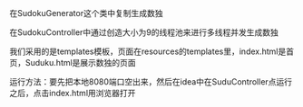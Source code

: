 在SudokuGenerator这个类中复制生成数独

在SudokuController中通过创造大小为9的线程池来进行多线程并发生成数独

我们采用的是templates模板，页面在resources的templates里，index.html是首页，Suduku.html是展示数独的页面

运行方法：要先把本地8080端口空出来，然后在idea中在SuduController点运行之后，点击index.html用浏览器打开